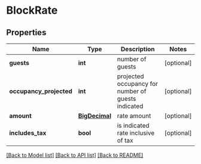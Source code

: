 # BlockRate

## Properties
Name | Type | Description | Notes
------------ | ------------- | ------------- | -------------
**guests** | **int** | number of guests | [optional] 
**occupancy_projected** | **int** | projected occupancy for number of guests indicated | [optional] 
**amount** | [**BigDecimal**](BigDecimal.md) | rate amount | [optional] 
**includes_tax** | **bool** | is indicated rate inclusive of tax | [optional] 

[[Back to Model list]](../README.md#documentation-for-models) [[Back to API list]](../README.md#documentation-for-api-endpoints) [[Back to README]](../README.md)

